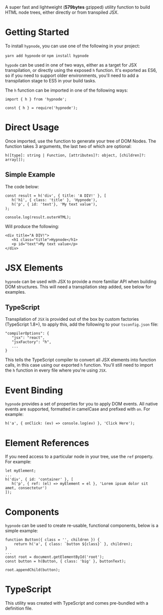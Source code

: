 A super fast and lightweight (**579bytes** gzipped) utility function to build HTML node trees, either directly or from transpiled JSX.

# Getting Started

To install `hypnode`, you can use one of the following in your project:

`yarn add hypnode` or `npm install hypnode`

`hypode` can be used in one of two ways, either as a target for JSX transpilation, or directly using the exposed `h` function. It's exported as ES6, so if you need to support older environments, you'll need to add a transpilation stage to ES5 in your build tasks.

The `h` function can be imported in one of the following ways:

```
import { h } from 'hypnode';
```

```
const { h } = require('hypnode');
```

# Direct Usage

Once imported, use the function to generate your tree of DOM Nodes. The function takes 3 arguments, the last two of which are optional:

```
h([type]: string | Function, [attributes]?: object, [children]?: array[]);
```

## Simple Example

The code below:

```
const result = h('div', { title: 'A DIV!' }, [
   h('h1', { class: 'title' }, 'Hypnode'),
   h('p', { id: 'text'}, 'My text value'),
);

console.log(result.outerHTML);
```

Will produce the following:

```
<div title="A DIV!">
   <h1 class="title">Hypnode</h1>
   <p id="text">My text value</p>
</div>
```

# JSX Elements

`hypnode` can be used with JSX to provide a more familiar API when building DOM structures. This will need a transpilation step added, see below for examples.

## TypeScript

Transpilation of `JSX` is provided out of the box by custom factories (TypeScript 1.8+), to apply this, add the following to your `tsconfig.json` file:

```
"compilerOptions": {
   "jsx": "react",
   "jsxFactory": "h",
   ...
}
```

This tells the TypeScript compiler to convert all JSX elements into function calls, in this case using our exported `h` function. You'll still need to import the `h` function in every file where you're using `JSX`.

# Event Binding

`hypnode` provides a set of properties for you to apply DOM events. All native events are supported, formatted in camelCase and prefixed with `on`. For example:

```
h('a', { onClick: (ev) => console.log(ev) }, 'Click Here');
```

# Element References

If you need access to a particular node in your tree, use the `ref` property. For example:

```
let myElement;
...
h('div', { id: 'container' }, [
   h('p', { ref: (el) => myElement = el }, 'Lorem ipsum dolor sit amet, consectetur')
]);
```

# Components

`hypnode` can be used to create re-usable, functional components, below is a simple example:

```
function Button({ class = '', children }) {
    return h('a', { class: `button ${class}` }, children);
}
...
const root = document.getElementById('root');
const button = h(Button, { class: 'big' }, buttonText);

root.appendChild(button);
```

# TypeScript

This utility was created with TypeScript and comes pre-bundled with a definition file.
